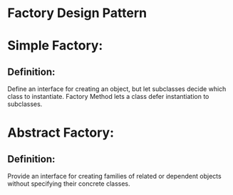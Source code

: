﻿# Factory Design Pattern

# Simple Factory:
## Definition:
Define an interface for creating an object, but let subclasses decide which class to instantiate. Factory Method lets a class defer instantiation to subclasses.

# Abstract Factory:
## Definition:
Provide an interface for creating families of related or dependent objects without specifying their concrete classes.